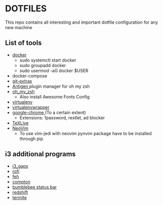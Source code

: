 # DOTFILES

This repo contains all interesting and important dotfile configuration for any new machine

## List of tools

- [ docker ](https://www.docker.com/)
    - sudo systemctl start docker
    - sudo groupadd docker
    - sudo usermod -aG docker $USER
- docker-compose
- [ git-extras ](https://github.com/tj/git-extras)
- [ Antigen ](https://github.com/zsh-users/antigen) plugin manager for oh my zsh
- [ oh\_my\_zsh ](https://github.com/robbyrussell/oh-my-zsh)
    - Also install Awesome Fonts Config
- [ virtualenv ](https://virtualenv.pypa.io/en/latest://virtualenv.pypa.io/en/latest/)
- [ virtualenvwrapper ](https://virtualenvwrapper.readthedocs.io/en/latest/)
- [ google-chrome ](https://www.google.com/chrome/b/) (To a certain extent)
    - Extensions: 1password, restlet, ad blocker
- [ TeXLive ](https://www.tug.org/texlive/)
- [ NeoVim ](https://neovim.io/)
    - To use vim-jedi with neovim pynvim package have to be installed through pip

## i3 additional programs
- [ i3\_gaps ](https://github.com/Airblader/i3)
- [ rofi ](https://github.com/davatorium/rofi)
- [ feh ](https://feh.finalrewind.org/)
- [ compton ](https://github.com/chjj/compton)
- [ bumblebee status bar ](https://github.com/tobi-wan-kenobi/bumblebee-status)
- [ redshift ](http://jonls.dk/redshift/)
- [ termite ](https://github.com/thestinger/termite)
